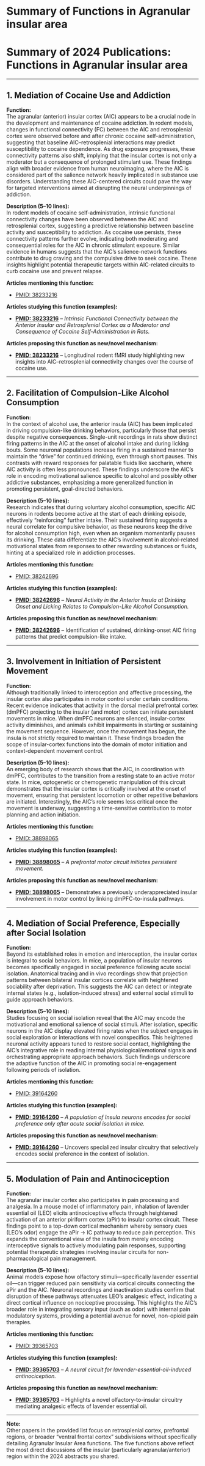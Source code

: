 # Summary of Functions in Agranular insular area

# Summary of 2024 Publications: Functions in Agranular insular area   


---

## 1. **Mediation of Cocaine Use and Addiction**

**Function:**  
The agranular (anterior) insular cortex (AIC) appears to be a crucial node in the development and maintenance of cocaine addiction. In rodent models, changes in functional connectivity (FC) between the AIC and retrosplenial cortex were observed before and after chronic cocaine self-administration, suggesting that baseline AIC–retrosplenial interactions may predict susceptibility to cocaine dependence. As drug exposure progresses, these connectivity patterns also shift, implying that the insular cortex is not only a moderator but a consequence of prolonged stimulant use. These findings align with broader evidence from human neuroimaging, where the AIC is considered part of the salience network heavily implicated in substance use disorders. Understanding these AIC-centered circuits could pave the way for targeted interventions aimed at disrupting the neural underpinnings of addiction.

**Description (5–10 lines):**  
In rodent models of cocaine self-administration, intrinsic functional connectivity changes have been observed between the AIC and retrosplenial cortex, suggesting a predictive relationship between baseline activity and susceptibility to addiction. As cocaine use persists, these connectivity patterns further evolve, indicating both moderating and consequential roles for the AIC in chronic stimulant exposure. Similar evidence in humans suggests that the AIC’s salience-network functions contribute to drug craving and the compulsive drive to seek cocaine. These insights highlight potential therapeutic targets within AIC-related circuits to curb cocaine use and prevent relapse.

**Articles mentioning this function:**  
- [PMID: 38233216](https://pubmed.ncbi.nlm.nih.gov/38233216)

**Articles studying this function (examples):**  
- **[PMID: 38233216](https://pubmed.ncbi.nlm.nih.gov/38233216)** – *Intrinsic Functional Connectivity between the Anterior Insular and Retrosplenial Cortex as a Moderator and Consequence of Cocaine Self-Administration in Rats.*

**Articles proposing this function as new/novel mechanism:**  
- **[PMID: 38233216](https://pubmed.ncbi.nlm.nih.gov/38233216)** – Longitudinal rodent fMRI study highlighting new insights into AIC–retrosplenial connectivity changes over the course of cocaine use.

---

## 2. **Facilitation of Compulsion-Like Alcohol Consumption**

**Function:**  
In the context of alcohol use, the anterior insula (AIC) has been implicated in driving compulsion-like drinking behaviors, particularly those that persist despite negative consequences. Single-unit recordings in rats show distinct firing patterns in the AIC at the onset of alcohol intake and during licking bouts. Some neuronal populations increase firing in a sustained manner to maintain the “drive” for continued drinking, even through short pauses. This contrasts with reward responses for palatable fluids like saccharin, where AIC activity is often less pronounced. These findings underscore the AIC’s role in encoding motivational salience specific to alcohol and possibly other addictive substances, emphasizing a more generalized function in promoting persistent, goal-directed behaviors.

**Description (5–10 lines):**  
Research indicates that during voluntary alcohol consumption, specific AIC neurons in rodents become active at the start of each drinking episode, effectively “reinforcing” further intake. Their sustained firing suggests a neural correlate for compulsive behavior, as these neurons keep the drive for alcohol consumption high, even when an organism momentarily pauses its drinking. These data differentiate the AIC’s involvement in alcohol-related motivational states from responses to other rewarding substances or fluids, hinting at a specialized role in addiction processes.

**Articles mentioning this function:**  
- [PMID: 38242696](https://pubmed.ncbi.nlm.nih.gov/38242696)

**Articles studying this function (examples):**  
- **[PMID: 38242696](https://pubmed.ncbi.nlm.nih.gov/38242696)** – *Neural Activity in the Anterior Insula at Drinking Onset and Licking Relates to Compulsion-Like Alcohol Consumption.*

**Articles proposing this function as new/novel mechanism:**  
- **[PMID: 38242696](https://pubmed.ncbi.nlm.nih.gov/38242696)** – Identification of sustained, drinking-onset AIC firing patterns that predict compulsion-like intake.

---

## 3. **Involvement in Initiation of Persistent Movement**

**Function:**  
Although traditionally linked to interoception and affective processing, the insular cortex also participates in motor control under certain conditions. Recent evidence indicates that activity in the dorsal medial prefrontal cortex (dmPFC) projecting to the insular (and motor) cortex can initiate persistent movements in mice. When dmPFC neurons are silenced, insular-cortex activity diminishes, and animals exhibit impairments in starting or sustaining the movement sequence. However, once the movement has begun, the insula is not strictly required to maintain it. These findings broaden the scope of insular-cortex functions into the domain of motor initiation and context-dependent movement control.

**Description (5–10 lines):**  
An emerging body of research shows that the AIC, in coordination with dmPFC, contributes to the transition from a resting state to an active motor state. In mice, optogenetic or chemogenetic manipulation of this circuit demonstrates that the insular cortex is critically involved at the onset of movement, ensuring that persistent locomotion or other repetitive behaviors are initiated. Interestingly, the AIC’s role seems less critical once the movement is underway, suggesting a time-sensitive contribution to motor planning and action initiation.

**Articles mentioning this function:**  
- [PMID: 38898065](https://pubmed.ncbi.nlm.nih.gov/38898065)

**Articles studying this function (examples):**  
- **[PMID: 38898065](https://pubmed.ncbi.nlm.nih.gov/38898065)** – *A prefrontal motor circuit initiates persistent movement.*

**Articles proposing this function as new/novel mechanism:**  
- **[PMID: 38898065](https://pubmed.ncbi.nlm.nih.gov/38898065)** – Demonstrates a previously underappreciated insular involvement in motor control by linking dmPFC-to-insula pathways.

---

## 4. **Mediation of Social Preference, Especially after Social Isolation**

**Function:**  
Beyond its established roles in emotion and interoception, the insular cortex is integral to social behaviors. In mice, a population of insular neurons becomes specifically engaged in social preference following acute social isolation. Anatomical tracing and in vivo recordings show that projection patterns between bilateral insular cortices correlate with heightened sociability after deprivation. This suggests the AIC can detect or integrate internal states (e.g., isolation-induced stress) and external social stimuli to guide approach behaviors.

**Description (5–10 lines):**  
Studies focusing on social isolation reveal that the AIC may encode the motivational and emotional salience of social stimuli. After isolation, specific neurons in the AIC display elevated firing rates when the subject engages in social exploration or interactions with novel conspecifics. This heightened neuronal activity appears tuned to restore social contact, highlighting the AIC’s integrative role in reading internal physiological/emotional signals and orchestrating appropriate approach behaviors. Such findings underscore the adaptive function of the AIC in promoting social re-engagement following periods of isolation.

**Articles mentioning this function:**  
- [PMID: 39164260](https://pubmed.ncbi.nlm.nih.gov/39164260)

**Articles studying this function (examples):**  
- **[PMID: 39164260](https://pubmed.ncbi.nlm.nih.gov/39164260)** – *A population of Insula neurons encodes for social preference only after acute social isolation in mice.*

**Articles proposing this function as new/novel mechanism:**  
- **[PMID: 39164260](https://pubmed.ncbi.nlm.nih.gov/39164260)** – Uncovers specialized insular circuitry that selectively encodes social preference in the context of isolation.

---

## 5. **Modulation of Pain and Antinociception**

**Function:**  
The agranular insular cortex also participates in pain processing and analgesia. In a mouse model of inflammatory pain, inhalation of lavender essential oil (LEO) elicits antinociceptive effects through heightened activation of an anterior piriform cortex (aPir) to insular cortex circuit. These findings point to a top-down cortical mechanism whereby sensory cues (LEO’s odor) engage the aPir → IC pathway to reduce pain perception. This expands the conventional view of the insula from merely encoding interoceptive signals to actively modulating pain responses, supporting potential therapeutic strategies involving insular circuits for non-pharmacological pain management.

**Description (5–10 lines):**  
Animal models expose how olfactory stimuli—specifically lavender essential oil—can trigger reduced pain sensitivity via cortical circuits connecting the aPir and the AIC. Neuronal recordings and inactivation studies confirm that disruption of these pathways attenuates LEO’s analgesic effect, indicating a direct cortical influence on nociceptive processing. This highlights the AIC’s broader role in integrating sensory input (such as odor) with internal pain modulatory systems, providing a potential avenue for novel, non-opioid pain therapies.

**Articles mentioning this function:**  
- [PMID: 39365703](https://pubmed.ncbi.nlm.nih.gov/39365703)

**Articles studying this function (examples):**  
- **[PMID: 39365703](https://pubmed.ncbi.nlm.nih.gov/39365703)** – *A neural circuit for lavender-essential-oil-induced antinociception.*

**Articles proposing this function as new/novel mechanism:**  
- **[PMID: 39365703](https://pubmed.ncbi.nlm.nih.gov/39365703)** – Highlights a novel olfactory-to-insular circuitry mediating analgesic effects of lavender essential oil.

---

**Note:**  
Other papers in the provided list focus on retrosplenial cortex, prefrontal regions, or broader “ventral frontal cortex” subdivisions without specifically detailing Agranular Insular Area functions. The five functions above reflect the most direct discussions of the insular (particularly agranular/anterior) region within the 2024 abstracts you shared.